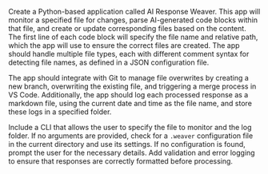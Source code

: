 Create a Python-based application called AI Response Weaver. This app will monitor a specified file for changes, parse AI-generated code blocks within that file, and create or update corresponding files based on the content. The first line of each code block will specify the file name and relative path, which the app will use to ensure the correct files are created. The app should handle multiple file types, each with different comment syntax for detecting file names, as defined in a JSON configuration file.

The app should integrate with Git to manage file overwrites by creating a new branch, overwriting the existing file, and triggering a merge process in VS Code. Additionally, the app should log each processed response as a markdown file, using the current date and time as the file name, and store these logs in a specified folder.

Include a CLI that allows the user to specify the file to monitor and the log folder. If no arguments are provided, check for a `.weaver` configuration file in the current directory and use its settings. If no configuration is found, prompt the user for the necessary details. Add validation and error logging to ensure that responses are correctly formatted before processing.